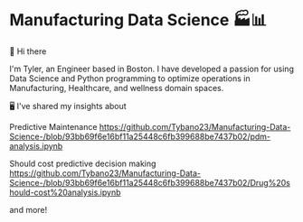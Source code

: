 # Manufacturing Data Science 🏭📊

👋 Hi there

I'm Tyler, an Engineer based in Boston. I have developed a passion for using Data Science and Python programming to optimize operations in Manufacturing, Healthcare, and wellness domain spaces. 

🖥️ I've shared my insights about

Predictive Maintenance
https://github.com/Tybano23/Manufacturing-Data-Science-/blob/93bb69f6e16bf11a25448c6fb399688be7437b02/pdm-analysis.ipynb

Should cost predictive decision making
https://github.com/Tybano23/Manufacturing-Data-Science-/blob/93bb69f6e16bf11a25448c6fb399688be7437b02/Drug%20should-cost%20analysis.ipynb

and more!
